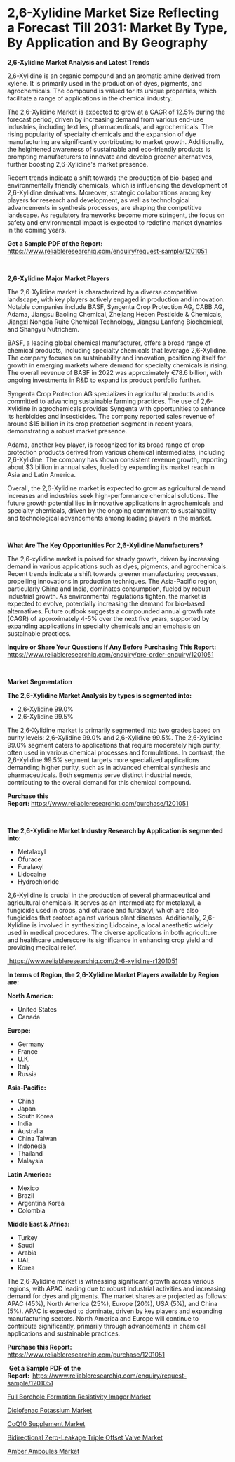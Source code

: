 <p><h1>2,6-Xylidine Market Size Reflecting a Forecast Till 2031: Market By Type, By Application and By Geography</h1></p><p><strong>2,6-Xylidine Market Analysis and Latest Trends</strong></p>
<p><p>2,6-Xylidine is an organic compound and an aromatic amine derived from xylene. It is primarily used in the production of dyes, pigments, and agrochemicals. The compound is valued for its unique properties, which facilitate a range of applications in the chemical industry. </p><p>The 2,6-Xylidine Market is expected to grow at a CAGR of 12.5% during the forecast period, driven by increasing demand from various end-use industries, including textiles, pharmaceuticals, and agrochemicals. The rising popularity of specialty chemicals and the expansion of dye manufacturing are significantly contributing to market growth. Additionally, the heightened awareness of sustainable and eco-friendly products is prompting manufacturers to innovate and develop greener alternatives, further boosting 2,6-Xylidine's market presence.</p><p>Recent trends indicate a shift towards the production of bio-based and environmentally friendly chemicals, which is influencing the development of 2,6-Xylidine derivatives. Moreover, strategic collaborations among key players for research and development, as well as technological advancements in synthesis processes, are shaping the competitive landscape. As regulatory frameworks become more stringent, the focus on safety and environmental impact is expected to redefine market dynamics in the coming years.</p></p>
<p><strong>Get a Sample PDF of the Report:&nbsp;</strong> <a href="https://www.reliableresearchiq.com/enquiry/request-sample/1201051?utm_campaign=1720&utm_medium=2&utm_source=Github&utm_content=ia&utm_term=05122024&utm_id=26-xylidine">https://www.reliableresearchiq.com/enquiry/request-sample/1201051</a></p>
<p>&nbsp;</p>
<p><strong>2,6-Xylidine Major Market Players</strong></p>
<p><p>The 2,6-Xylidine market is characterized by a diverse competitive landscape, with key players actively engaged in production and innovation. Notable companies include BASF, Syngenta Crop Protection AG, CABB AG, Adama, Jiangsu Baoling Chemical, Zhejiang Heben Pesticide & Chemicals, Jiangxi Nongda Ruite Chemical Technology, Jiangsu Lanfeng Biochemical, and Shangyu Nutrichem.</p><p>BASF, a leading global chemical manufacturer, offers a broad range of chemical products, including specialty chemicals that leverage 2,6-Xylidine. The company focuses on sustainability and innovation, positioning itself for growth in emerging markets where demand for specialty chemicals is rising. The overall revenue of BASF in 2022 was approximately €78.6 billion, with ongoing investments in R&D to expand its product portfolio further.</p><p>Syngenta Crop Protection AG specializes in agricultural products and is committed to advancing sustainable farming practices. The use of 2,6-Xylidine in agrochemicals provides Syngenta with opportunities to enhance its herbicides and insecticides. The company reported sales revenue of around $15 billion in its crop protection segment in recent years, demonstrating a robust market presence.</p><p>Adama, another key player, is recognized for its broad range of crop protection products derived from various chemical intermediates, including 2,6-Xylidine. The company has shown consistent revenue growth, reporting about $3 billion in annual sales, fueled by expanding its market reach in Asia and Latin America.</p><p>Overall, the 2,6-Xylidine market is expected to grow as agricultural demand increases and industries seek high-performance chemical solutions. The future growth potential lies in innovative applications in agrochemicals and specialty chemicals, driven by the ongoing commitment to sustainability and technological advancements among leading players in the market.</p></p>
<p>&nbsp;</p>
<p><strong>What Are The Key Opportunities For 2,6-Xylidine Manufacturers?</strong></p>
<p><p>The 2,6-xylidine market is poised for steady growth, driven by increasing demand in various applications such as dyes, pigments, and agrochemicals. Recent trends indicate a shift towards greener manufacturing processes, propelling innovations in production techniques. The Asia-Pacific region, particularly China and India, dominates consumption, fueled by robust industrial growth. As environmental regulations tighten, the market is expected to evolve, potentially increasing the demand for bio-based alternatives. Future outlook suggests a compounded annual growth rate (CAGR) of approximately 4-5% over the next five years, supported by expanding applications in specialty chemicals and an emphasis on sustainable practices.</p></p>
<p><strong>Inquire or Share Your Questions If Any Before Purchasing This Report:</strong> <a href="https://www.reliableresearchiq.com/enquiry/pre-order-enquiry/1201051?utm_campaign=1720&utm_medium=2&utm_source=Github&utm_content=ia&utm_term=05122024&utm_id=26-xylidine">https://www.reliableresearchiq.com/enquiry/pre-order-enquiry/1201051</a></p>
<p>&nbsp;</p>
<p><strong>Market Segmentation</strong></p>
<p><strong>The 2,6-Xylidine Market Analysis by types is segmented into:</strong></p>
<p><ul><li>2,6-Xylidine 99.0%</li><li>2,6-Xylidine 99.5%</li></ul></p>
<p><p>The 2,6-Xylidine market is primarily segmented into two grades based on purity levels: 2,6-Xylidine 99.0% and 2,6-Xylidine 99.5%. The 2,6-Xylidine 99.0% segment caters to applications that require moderately high purity, often used in various chemical processes and formulations. In contrast, the 2,6-Xylidine 99.5% segment targets more specialized applications demanding higher purity, such as in advanced chemical synthesis and pharmaceuticals. Both segments serve distinct industrial needs, contributing to the overall demand for this chemical compound.</p></p>
<p><strong>Purchase this Report:&nbsp;</strong><a href="https://www.reliableresearchiq.com/purchase/1201051?utm_campaign=1720&utm_medium=2&utm_source=Github&utm_content=ia&utm_term=05122024&utm_id=26-xylidine">https://www.reliableresearchiq.com/purchase/1201051</a></p>
<p>&nbsp;</p>
<p><strong>The 2,6-Xylidine Market Industry Research by Application is segmented into:</strong></p>
<p><ul><li>Metalaxyl</li><li>Ofurace</li><li>Furalaxyl</li><li>Lidocaine</li><li>Hydrochloride</li></ul></p>
<p><p>2,6-Xylidine is crucial in the production of several pharmaceutical and agricultural chemicals. It serves as an intermediate for metalaxyl, a fungicide used in crops, and ofurace and furalaxyl, which are also fungicides that protect against various plant diseases. Additionally, 2,6-Xylidine is involved in synthesizing Lidocaine, a local anesthetic widely used in medical procedures. The diverse applications in both agriculture and healthcare underscore its significance in enhancing crop yield and providing medical relief.</p></p>
<p><a href="https://www.reliableresearchiq.com/2-6-xylidine-r1201051?utm_campaign=1720&utm_medium=2&utm_source=Github&utm_content=ia&utm_term=05122024&utm_id=26-xylidine">&nbsp;https://www.reliableresearchiq.com/2-6-xylidine-r1201051</a></p>
<p><strong>In terms of Region, the 2,6-Xylidine Market Players available by Region are:</strong></p>
<p>
    <p> <strong> North America: </strong>
        <ul>
            <li>United States</li>
            <li>Canada</li>
        </ul>
        </p> 
    <p> <strong> Europe: </strong>
        <ul>
            <li>Germany</li>
            <li>France</li>
            <li>U.K.</li>
            <li>Italy</li>
            <li>Russia</li>
        </ul>
        </p> 
    <p> <strong> Asia-Pacific: </strong>
        <ul>
            <li>China</li>
            <li>Japan</li>
            <li>South Korea</li>
            <li>India</li>
            <li>Australia</li>
            <li>China Taiwan</li>
            <li>Indonesia</li>
            <li>Thailand</li>
            <li>Malaysia</li>
        </ul>
        </p> 
    <p> <strong> Latin America: </strong>
        <ul>
            <li>Mexico</li>
            <li>Brazil</li>
            <li>Argentina Korea</li>
            <li>Colombia</li>
        </ul>
        </p> 
    <p> <strong> Middle East & Africa: </strong>
        <ul>
            <li>Turkey</li>
            <li>Saudi</li>
            <li>Arabia</li>
            <li>UAE</li>
            <li>Korea</li>
        </ul>
    </p>
    </p>
<p><p>The 2,6-Xylidine market is witnessing significant growth across various regions, with APAC leading due to robust industrial activities and increasing demand for dyes and pigments. The market shares are projected as follows: APAC (45%), North America (25%), Europe (20%), USA (5%), and China (5%). APAC is expected to dominate, driven by key players and expanding manufacturing sectors. North America and Europe will continue to contribute significantly, primarily through advancements in chemical applications and sustainable practices.</p></p>
<p><strong>Purchase this Report: </strong><a href="https://www.reliableresearchiq.com/purchase/1201051?utm_campaign=1720&utm_medium=2&utm_source=Github&utm_content=ia&utm_term=05122024&utm_id=26-xylidine">https://www.reliableresearchiq.com/purchase/1201051</a></p>
<p>&nbsp;<strong>Get a Sample PDF of the Report:&nbsp;&nbsp;</strong><a href="https://www.reliableresearchiq.com/enquiry/request-sample/1201051?utm_campaign=1720&utm_medium=2&utm_source=Github&utm_content=ia&utm_term=05122024&utm_id=26-xylidine">https://www.reliableresearchiq.com/enquiry/request-sample/1201051</a></p>
<p><strong></strong></p>
<p><p><a href="https://issuu.com/reportprime-2/docs/full-borehole-formation-resistivity-imager-market-?utm_campaign=1720&utm_medium=2&utm_source=Github&utm_content=ia&utm_term=05122024&utm_id=26-xylidine">Full Borehole Formation Resistivity Imager Market</a></p><p><a href="https://www.linkedin.com/pulse/diclofenac-potassium-market-emerging-trends-future-prospects-yeyoe?utm_campaign=1720&utm_medium=2&utm_source=Github&utm_content=ia&utm_term=05122024&utm_id=26-xylidine">Diclofenac Potassium Market</a></p><p><a href="https://www.linkedin.com/pulse/market-size-trends-coq10-supplement-72-cagr-expected-from-wpqpe?utm_campaign=1720&utm_medium=2&utm_source=Github&utm_content=ia&utm_term=05122024&utm_id=26-xylidine">CoQ10 Supplement Market</a></p><p><a href="https://issuu.com/reportprime-2/docs/bidirectional-zero-leakage-triple-offset-valve-mar?utm_campaign=1720&utm_medium=2&utm_source=Github&utm_content=ia&utm_term=05122024&utm_id=26-xylidine">Bidirectional Zero-Leakage Triple Offset Valve Market</a></p><p><a href="https://www.linkedin.com/pulse/understanding-amber-ampoules-market-comprehensive-analysis-vri8e?utm_campaign=1720&utm_medium=2&utm_source=Github&utm_content=ia&utm_term=05122024&utm_id=26-xylidine">Amber Ampoules Market</a></p></p>
